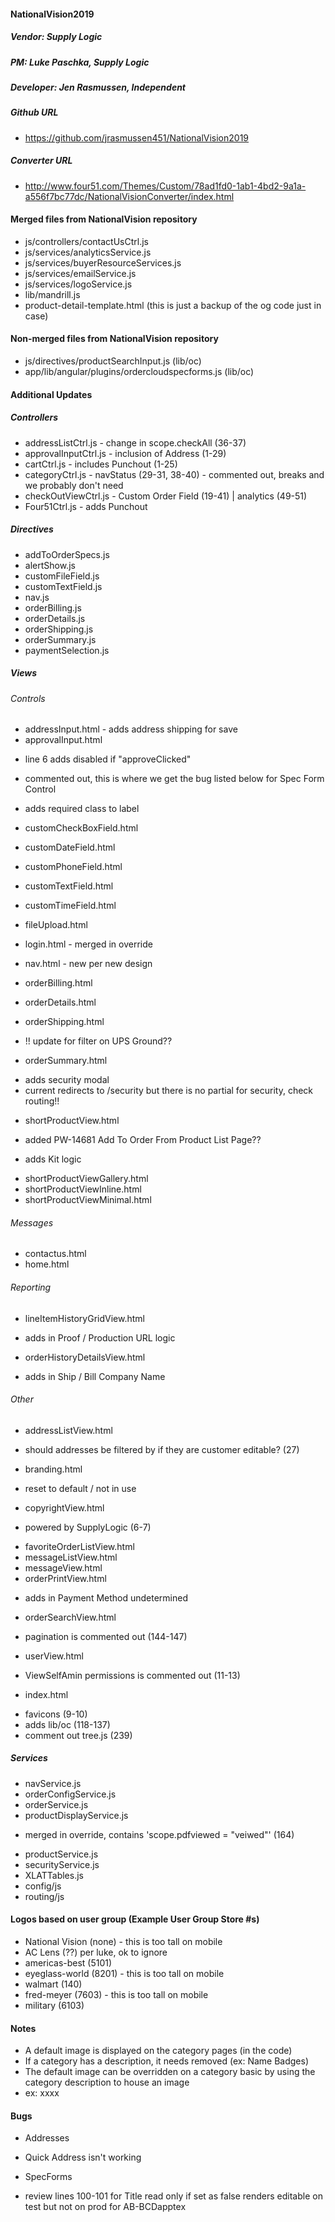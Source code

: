 #### NationalVision2019
##### Vendor: Supply Logic
##### PM: Luke Paschka, Supply Logic
##### Developer: Jen Rasmussen, Independent

##### Github URL
* https://github.com/jrasmussen451/NationalVision2019

##### Converter URL
* http://www.four51.com/Themes/Custom/78ad1fd0-1ab1-4bd2-9a1a-a556f7bc77dc/NationalVisionConverter/index.html

#### Merged files from NationalVision repository
* js/controllers/contactUsCtrl.js
* js/services/analyticsService.js
* js/services/buyerResourceServices.js
* js/services/emailService.js
* js/services/logoService.js
* lib/mandrill.js
* product-detail-template.html (this is just a backup of the og code just in case)

#### Non-merged files from NationalVision repository
* js/directives/productSearchInput.js (lib/oc)
* app/lib/angular/plugins/ordercloudspecforms.js (lib/oc)

#### Additional Updates

##### Controllers
* addressListCtrl.js - change in scope.checkAll (36-37)
* approvalInputCtrl.js - inclusion of Address (1-29)
* cartCtrl.js - includes Punchout (1-25)
* categoryCtrl.js - navStatus (29-31, 38-40) - commented out, breaks and we probably don't need
* checkOutViewCtrl.js - Custom Order Field (19-41) | analytics (49-51)
* Four51Ctrl.js - adds Punchout

##### Directives
* addToOrderSpecs.js
* alertShow.js
* customFileField.js
* customTextField.js
* nav.js
* orderBilling.js
* orderDetails.js
* orderShipping.js
* orderSummary.js
* paymentSelection.js

##### Views
###### Controls
* addressInput.html - adds address shipping for save 
* approvalInput.html 
- line 6 adds disabled if "approveClicked" 
- commented out, this is where we get the bug listed below for Spec Form Control

- adds required class to label
* customCheckBoxField.html
* customDateField.html
* customPhoneField.html
* customTextField.html
* customTimeField.html

* fileUpload.html

* login.html - merged in override
* nav.html - new per new design

* orderBilling.html
* orderDetails.html

* orderShipping.html
- !! update for filter on UPS Ground??

* orderSummary.html
- adds security modal 
- current redirects to /security but there is no partial for security, check routing!!

* shortProductView.html
- added PW-14681 Add To Order From  Product List Page?? 

- adds Kit logic
* shortProductViewGallery.html
* shortProductViewInline.html
* shortProductViewMinimal.html

###### Messages
* contactus.html
* home.html

###### Reporting
* lineItemHistoryGridView.html 
- adds in Proof / Production URL logic

* orderHistoryDetailsView.html
- adds in Ship / Bill Company Name

###### Other
* addressListView.html
- should addresses be filtered by if they are customer editable? (27)

* branding.html
- reset to default / not in use

* copyrightView.html
- powered by SupplyLogic (6-7)

* favoriteOrderListView.html
* messageListView.html
* messageView.html
* orderPrintView.html
- adds in Payment Method undetermined

* orderSearchView.html
- pagination is commented out (144-147)

* userView.html
- ViewSelfAmin permissions is commented out (11-13)

* index.html
- favicons (9-10)
- adds lib/oc (118-137)
- comment out tree.js (239)

##### Services
* navService.js
* orderConfigService.js
* orderService.js
* productDisplayService.js
- merged in override, contains 'scope.pdfviewed = "veiwed"' (164)
* productService.js
* securityService.js
* XLATTables.js
* config/js
* routing/js 

#### Logos based on user group (Example User Group Store #s)

* National Vision (none) - this is too tall on mobile
* AC Lens (??) per luke, ok to ignore 
* americas-best (5101)
* eyeglass-world (8201) - this is too tall on mobile
* walmart (140)
* fred-meyer (7603) - this is too tall on mobile
* military (6103)


#### Notes
* A default image is displayed on the category pages (in the code)
* If a category has a description, it needs removed (ex: Name Badges)
* The default image can be overridden on a category basic by using the category description to house an image
* ex: xxxx

#### Bugs
* Addresses
- Quick Address isn't working

* SpecForms
- review lines 100-101 for Title read only if set as false renders editable on test but not on prod for AB-BCDapptex